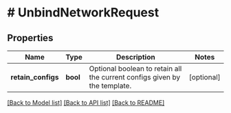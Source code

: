 # # UnbindNetworkRequest

## Properties

Name | Type | Description | Notes
------------ | ------------- | ------------- | -------------
**retain_configs** | **bool** | Optional boolean to retain all the current configs given by the template. | [optional]

[[Back to Model list]](../../README.md#models) [[Back to API list]](../../README.md#endpoints) [[Back to README]](../../README.md)
